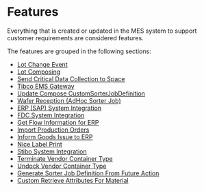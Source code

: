# Features

Everything that is created or updated in the MES system to support customer requirements are considered features.

The features are grouped in the following sections:
* [Lot Change Event](/cmf.custom.help/techspec>features>custom_lot_change_event)
* [Lot Composing](/cmf.custom.help/techspec>features>custom_lot_composing)
* [Send Critical Data Collection to Space](/cmf.custom.help/techspec>features>custom_send_mes_critical_data_collection_to_space)
* [Tibco EMS Gateway](/cmf.custom.help/techspec>features>custom_tibco_ems_gateway)
* [Update Compose CustomSorterJobDefinition](/cmf.custom.help/techspec>features>custom_update_compose_custom_sorter_job_definition)
* [Wafer Reception (AdHoc Sorter Job)](/cmf.custom.help/techspec>features>custom_wafer_reception)
* [ERP (SAP) System Integration](/cmf.custom.help/techspec>features>customerpsystemintegration)
* [FDC System Integration](/cmf.custom.help/techspec>features>customfdcsystemintegration)
* [Get Flow Information for ERP](/cmf.custom.help/techspec>features>customgetflowinformationforerp)
* [Import Production Orders](/cmf.custom.help/techspec>features>customimportproductionorders)
* [Inform Goods Issue to ERP](/cmf.custom.help/techspec>features>custominformgoodsissuetoerp)
* [Nice Label Print](/cmf.custom.help/techspec>features>customnicelabelprintfeature)
* [Stibo System Integration](/cmf.custom.help/techspec>features>customstibosystemintegration)
* [Terminate Vendor Container Type](/cmf.custom.help/techspec>features>customterminatevendorcontainertype)
* [Undock Vendor Container Type](/cmf.custom.help/techspec>features>customundockvendorcontainertype)
* [Generate Sorter Job Definition From Future Action](/cmf.custom.help/techspec>features>generatesorterjobdefinitionfromfutureaction)
* [Custom Retrieve Attributes For Material](/cmf.custom.help/techspec>features>customretrieveattributesformaterial)


